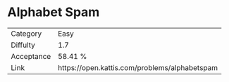 # Alphabet Spam

<table>
    <tr>
        <td>Category</td>
        <td>Easy</td>
    </tr>
    <tr>
        <td>Diffulty</td>
        <td>1.7</td>
    </tr>
    <tr>
        <td>Acceptance</td>
        <td>58.41 %</td>
    </tr>
    <tr>
        <td>Link</td>
        <td>https://open.kattis.com/problems/alphabetspam</td>
    </tr>
</table>